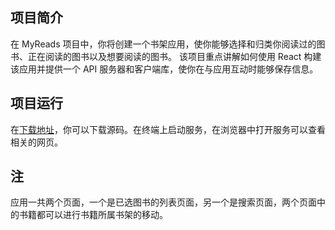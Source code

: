 ## 项目简介
在 MyReads 项目中，你将创建一个书架应用，使你能够选择和归类你阅读过的图书、正在阅读的图书以及想要阅读的图书。 该项目重点讲解如何使用 React 构建该应用并提供一个 API 服务器和客户端库，使你在与应用互动时能够保存信息。
## 项目运行
在[下载地址](https://github.com/SunnySunning/reactnd-project-myreads-starter)，你可以下载源码。在终端上启动服务，在浏览器中打开服务可以查看相关的网页。
## 注
应用一共两个页面，一个是已选图书的列表页面，另一个是搜索页面，两个页面中的书籍都可以进行书籍所属书架的移动。
